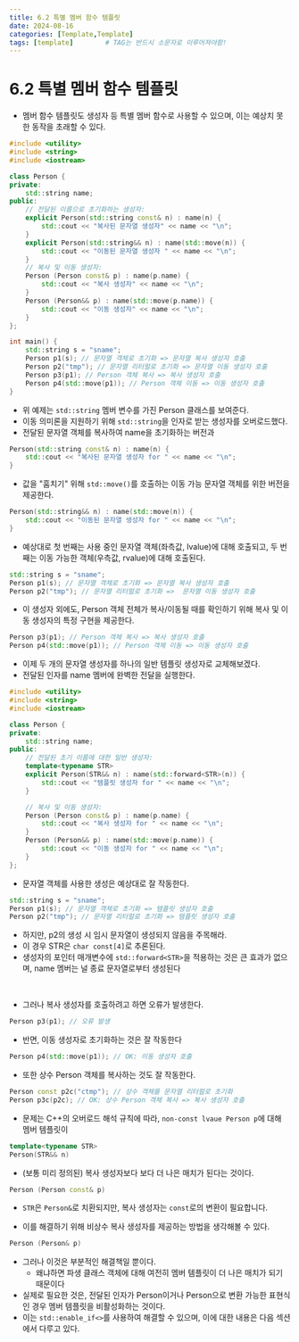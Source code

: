 ```yaml
---
title: 6.2 특별 멤버 함수 템플릿
date: 2024-08-16
categories: [Template,Template]
tags: [template]		# TAG는 반드시 소문자로 이루어져야함!
---
```


# 6.2 특별 멤버 함수 템플릿

* 멤버 함수 템플릿도 생성자 등 특별 멤버 함수로 사용할 수 있으며, 이는 예상치 못한 동작을 초래할 수 있다.

```c++
#include <utility>
#include <string>
#include <iostream>

class Person {
private:
    std::string name;
public:
    // 전달된 이름으로 초기화하는 생성자:
    explicit Person(std::string const& n) : name(n) {
        std::cout << "복사된 문자열 생성자" << name << "\n";
    }
    explicit Person(std::string&& n) : name(std::move(n)) {
        std::cout << "이동된 문자열 생성자 " << name << "\n";
    }
    // 복사 및 이동 생성자:
    Person (Person const& p) : name(p.name) {
        std::cout << "복사 생성자" << name << "\n";
    }
    Person (Person&& p) : name(std::move(p.name)) {
        std::cout << "이동 생성자" << name << "\n";
    }
};

int main() {
    std::string s = "sname";
    Person p1(s); // 문자열 객체로 초기화 => 문자열 복사 생성자 호출
    Person p2("tmp"); // 문자열 리터럴로 초기화 => 문자열 이동 생성자 호출
    Person p3(p1); // Person 객체 복사 => 복사 생성자 호출
    Person p4(std::move(p1)); // Person 객체 이동 => 이동 생성자 호출
}
```

* 위 예제는 `std::string` 멤버 변수를 가진 Person 클래스를 보여준다.
* 이동 의미론을 지원하기 위해 `std::string`을 인자로 받는 생성자를 오버로드했다. 
* 전달된 문자열 객체를 복사하여 name을 초기화하는 버전과

```c++
Person(std::string const& n) : name(n) {
    std::cout << "복사된 문자열 생성자 for " << name << "\n";
}
```

* 값을 "훔치기" 위해 `std::move()`를 호출하는 이동 가능 문자열 객체를 위한 버전을 제공한다.

```c++
Person(std::string&& n) : name(std::move(n)) {
    std::cout << "이동된 문자열 생성자 for " << name << "\n";
}
```


* 예상대로 첫 번째는 사용 중인 문자열 객체(좌측값, lvalue)에 대해 호출되고, 두 번째는 이동 가능한 객체(우측값, rvalue)에 대해 호출된다.

```c++
std::string s = "sname";
Person p1(s); // 문자열 객체로 초기화 => 문자열 복사 생성자 호출
Person p2("tmp"); // 문자열 리터럴로 초기화 =>  문자열 이동 생성자 호출
```

* 이 생성자 외에도, Person 객체 전체가 복사/이동될 때를 확인하기 위해 복사 및 이동 생성자의 특정 구현을 제공한다.

```c++
Person p3(p1); // Person 객체 복사 => 복사 생성자 호출
Person p4(std::move(p1)); // Person 객체 이동 => 이동 생성자 호출
```

* 이제 두 개의 문자열 생성자를 하나의 일반 템플릿 생성자로 교체해보겠다.
* 전달된 인자를 name 멤버에 완벽한 전달을 실행한다.

```c++
#include <utility>
#include <string>
#include <iostream>

class Person {
private:
    std::string name;
public:
    // 전달된 초기 이름에 대한 일반 생성자:
    template<typename STR>
    explicit Person(STR&& n) : name(std::forward<STR>(n)) {
        std::cout << "템플릿 생성자 for " << name << "\n";
    }

    // 복사 및 이동 생성자:
    Person (Person const& p) : name(p.name) {
        std::cout << "복사 생성자 for " << name << "\n";
    }
    Person (Person&& p) : name(std::move(p.name)) {
        std::cout << "이동 생성자 for " << name << "\n";
    }
};
```


* 문자열 객체를 사용한 생성은 예상대로 잘 작동한다.

```c++
std::string s = "sname";
Person p1(s); // 문자열 객체로 초기화 => 템플릿 생성자 호출
Person p2("tmp"); // 문자열 리터럴로 초기화 => 템플릿 생성자 호출
```

* 하지만, p2의 생성 시 임시 문자열이 생성되지 않음을 주목해라.
* 이 경우 STR은 `char const[4]`로 추론된다.
* 생성자의 포인터 매개변수에 `std::forward<STR>`을 적용하는 것은 큰 효과가 없으며, name 멤버는 널 종료 문자열로부터 생성된다

<br>

* 그러나 복사 생성자를 호출하려고 하면 오류가 발생한다.

```c++
Person p3(p1); // 오류 발생
```

* 반면, 이동 생성자로 초기화하는 것은 잘 작동한다

```c++
Person p4(std::move(p1)); // OK: 이동 생성자 호출
```

* 또한 상수 Person 객체를 복사하는 것도 잘 작동한다.

```c++
Person const p2c("ctmp"); // 상수 객체를 문자열 리터럴로 초기화
Person p3c(p2c); // OK: 상수 Person 객체 복사 => 복사 생성자 호출
```

* 문제는 C++의 오버로드 해석 규칙에 따라, `non-const lvaue Person p`에 대해 멤버 템플릿이

```c++
template<typename STR>
Person(STR&& n)
```

* (보통 미리 정의된) 복사 생성자보다 보다 더 나은 매치가 된다는 것이다.

```c++
Person (Person const& p)
```


* `STR`은 `Person&`로 치환되지만, 복사 생성자는 `const`로의 변환이 필요합니다.

* 이를 해결하기 위해 비상수 복사 생성자를 제공하는 방법을 생각해볼 수 있다.

```c++
Person (Person& p)
```

* 그러나 이것은 부분적인 해결책일 뿐이다.
  * 왜냐하면 파생 클래스 객체에 대해 여전히 멤버 템플릿이 더 나은 매치가 되기 때문이다
* 실제로 필요한 것은, 전달된 인자가 Person이거나 Person으로 변환 가능한 표현식인 경우 멤버 템플릿을 비활성화하는 것이다.
* 이는 `std::enable_if<>`를 사용하여 해결할 수 있으며, 이에 대한 내용은 다음 섹션에서 다루고 있다.